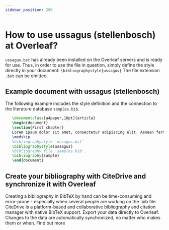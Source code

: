 ```yaml
---
sidebar_position: 290
---
```


# How to use ussagus (stellenbosch) at Overleaf?
`ussagus.bst` has already been installed on the Overleaf servers and is ready for use. Thus, in order to use the file in question, simply define the style directly in your document: `\bibliographystyle{ussagus}` The file extension `.bst` can be omitted.

## Example document with ussagus (stellenbosch)
The following example includes the style definition and the connection to the literature database `samples.bib`.
```tex
   \documentclass[a4paper,10pt]{article}
   \begin{document}
   \section{First chapter}
   Lorem ipsum dolor sit amet, consectetur adipiscing elit. Aenean fermentum justo massa, ut maximus mauris sodales et. Aenean vel elit a erat rhoncus pharetra.
   \medskip
   %bibliographystyle 'ussagus.bst'
   \bibliographystyle{ussagus}
   %bibliography file 'samples.bib'.
   \bibliography{sample}
   \end{document}
```

## Create your bibliography with CiteDrive and synchronize it with Overleaf
Creating a bibliography in BibTeX by hand can be time-consuming and error-prone - especially when several people are working on the .bib file. CiteDrive is a platform-based and collaborative bibliography and citation manager with native BibTeX support. Export your data directly to Overleaf. Changes to the data are automatically synchronized, no matter who makes them or when. Find out more